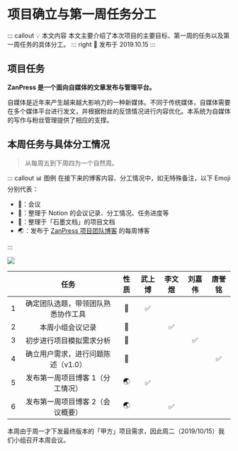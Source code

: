 # 项目确立与第一周任务分工 <AuthorBadge text="Week 1-1" vertical="middle"/> <AuthorBadge text="@武上博" vertical="middle"/>

::: callout 💡 本文内容
本文主要介绍了本次项目的主要目标、第一周的任务以及第一周任务的具体分工。
::: right
📅 发布于 2019.10.15
:::

## 项目任务

**ZanPress 是一个面向自媒体的文章发布与管理平台。**

自媒体是近年来产生越来越大影响力的一种新媒体。不同于传统媒体，自媒体需要在多个媒体平台进行发文，并根据粉丝的反馈情况进行内容优化。本系统为自媒体的写作与粉丝管理提供了相应的支撑。

## 本周任务与具体分工情况

> 从每周五到下周四为一个自然周。

::: callout 📊 图例
在接下来的博客内容、分工情况中，如无特殊备注，以下 Emoji 分别代表：

-   🎤：会议
-   📝：整理于 Notion 的会议记录、分工情况、任务进度等
-   📙：整理于「石墨文档」的项目文档
-   🌏：发布于 [ZanPress 项目团队博客](https://zanpress.netlify.com/) 的每周博客

:::

![](https://i.loli.net/2019/10/16/fpdEIZaqBoRMwPg.png)

|     |          任务         |  性质 | 武上博 | 李文煜 | 刘嘉伟 | 唐誉铭 |
| :-: | :-----------------: | :-: | :-: | :-: | :-: | :-: |
|  1  |  确定团队选题，带领团队熟悉协作工具  |  🎤 |  ✅  |     |     |     |
|  2  |       本周小组会议记录      |  📝 |     |  ✅  |     |     |
|  3  |     初步进行项目模拟需求分析    |  📙 |     |     |  ✅  |     |
|  4  | 确立用户需求，进行问题陈述（v1.0） |  📙 |     |     |     |  ✅  |
|  5  |  发布第一周项目博客 1（分工情况）  |  🌏 |  ✅  |     |     |     |
|  6  |  发布第一周项目博客 2（会议概要）  |  🌏 |     |  ✅  |     |     |

本周由于周一才下发最终版本的「甲方」项目需求，因此周二（2019/10/15）我们小组召开本周会议。
